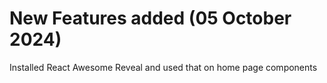 # New Features added (05 October 2024)

Installed React Awesome Reveal and used that on home page components
